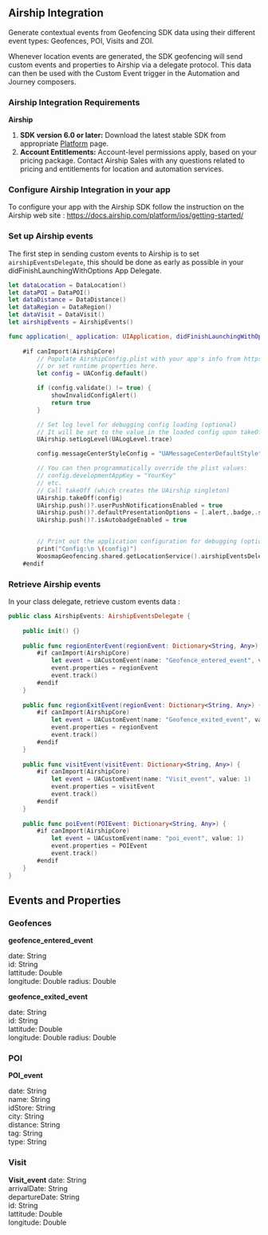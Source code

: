 ﻿

  
## Airship Integration
  
Generate contextual events from Geofencing SDK data using their different event types: Geofences, POI, Visits and ZOI.

Whenever location events are generated, the SDK geofencing will send custom events and properties to Airship via a delegate protocol. This data can then be used with the Custom Event trigger in the Automation and Journey composers.

###  Airship Integration Requirements

**Airship**

1.  **SDK version 6.0 or later:**  Download the latest stable SDK from appropriate  [Platform](https://docs.airship.com/platform/)  page.
2.  **Account Entitlements:**  Account-level permissions apply, based on your pricing package. Contact Airship Sales with any questions related to pricing and entitlements for location and automation services.

### Configure Airship Integration in your app

To configure your app with the Airship SDK follow the instruction on the Airship web site :
https://docs.airship.com/platform/ios/getting-started/

### Set up Airship events 
The first step in sending custom events to Airship is to set `airshipEventsDelegate`, this should be done as early as possible in your didFinishLaunchingWithOptions App Delegate.

```swift
let dataLocation = DataLocation()
let dataPOI = DataPOI()
let dataDistance = DataDistance()
let dataRegion = DataRegion()
let dataVisit = DataVisit()
let airshipEvents = AirshipEvents()

func application(_ application: UIApplication, didFinishLaunchingWithOptions launchOptions: [UIApplication.LaunchOptionsKey: Any]?) -> Bool {
	
	#if canImport(AirshipCore)
        // Populate AirshipConfig.plist with your app's info from https://go.urbanairship.com
        // or set runtime properties here.
        let config = UAConfig.default()

        if (config.validate() != true) {
            showInvalidConfigAlert()
            return true
        }

        // Set log level for debugging config loading (optional)
        // It will be set to the value in the loaded config upon takeOff
        UAirship.setLogLevel(UALogLevel.trace)

        config.messageCenterStyleConfig = "UAMessageCenterDefaultStyle"

        // You can then programmatically override the plist values:
        // config.developmentAppKey = "YourKey"
        // etc.
        // Call takeOff (which creates the UAirship singleton)
        UAirship.takeOff(config)
        UAirship.push()?.userPushNotificationsEnabled = true
        UAirship.push()?.defaultPresentationOptions = [.alert,.badge,.sound]
        UAirship.push()?.isAutobadgeEnabled = true


        // Print out the application configuration for debugging (optional)
        print("Config:\n \(config)")
        WoosmapGeofencing.shared.getLocationService().airshipEventsDelegate = airshipEvents
	#endif
``` 
### Retrieve Airship events
In your class delegate, retrieve custom events data :
``` swift
public class AirshipEvents: AirshipEventsDelegate {
    
    public init() {}
    
    public func regionEnterEvent(regionEvent: Dictionary<String, Any>) {
        #if canImport(AirshipCore)
            let event = UACustomEvent(name: "Geofence_entered_event", value: 1)
            event.properties = regionEvent
            event.track()
        #endif
    }
    
    public func regionExitEvent(regionEvent: Dictionary<String, Any>) {
        #if canImport(AirshipCore)
            let event = UACustomEvent(name: "Geofence_exited_event", value: 1)
            event.properties = regionEvent
            event.track()
        #endif
    }
    
    public func visitEvent(visitEvent: Dictionary<String, Any>) {
        #if canImport(AirshipCore)
            let event = UACustomEvent(name: "Visit_event", value: 1)
            event.properties = visitEvent
            event.track()
        #endif
    }
    
    public func poiEvent(POIEvent: Dictionary<String, Any>) {
        #if canImport(AirshipCore)
            let event = UACustomEvent(name: "poi_event", value: 1)
            event.properties = POIEvent
            event.track()
        #endif
    }
}
```

##  Events and Properties

### Geofences

**geofence_entered_event**

date: String  
id: String  
lattitude: Double  
longitude: Double
radius: Double

**geofence_exited_event**

date: String  
id: String  
lattitude: Double  
longitude: Double
radius: Double

### POI

**POI_event**

date: String  
name: String  
idStore: String  
city: String  
distance: String  
tag: String  
type: String  

### Visit

**Visit_event**
date: String  
arrivalDate: String  
departureDate: String  
id: String  
lattitude: Double  
longitude: Double
